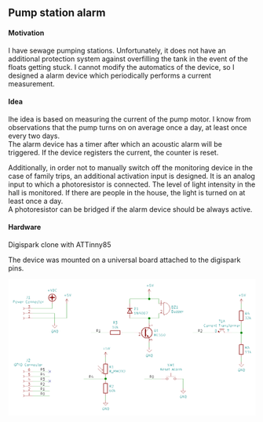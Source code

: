 ## Pump station alarm

#### Motivation
I have sewage pumping stations. Unfortunately, it does not have an additional protection system against overfilling the tank in the event of the floats getting stuck. I cannot modify the automatics of the device, so I designed a alarm device which periodically performs a current measurement.

#### Idea
Ihe idea is based on measuring the current of the pump motor. I know from observations that the pump turns on on average once a day, at least once every two days.  
The alarm device has a timer after which an acoustic alarm will be triggered. If the device registers the current, the counter is reset.

Additionally, in order not to manually switch off the monitoring device in the case of family trips, an additional activation input is designed. It is an analog input to which a photoresistor is connected. The level of light intensity in the hall is monitored. If there are people in the house, the light is turned on at least once a day.  
A photoresistor can be bridged if the alarm device should be always active.

#### Hardware
Digispark clone with ATTinny85

The device was mounted on a universal board attached to the digispark pins.


<img src="schema.png" width="510">
